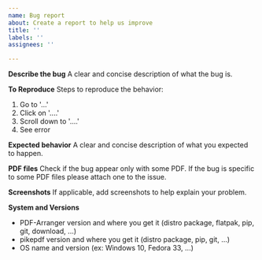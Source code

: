 ```yaml
---
name: Bug report
about: Create a report to help us improve
title: ''
labels: ''
assignees: ''

---
```


**Describe the bug**
A clear and concise description of what the bug is.

**To Reproduce**
Steps to reproduce the behavior:
1. Go to '...'
2. Click on '....'
3. Scroll down to '....'
4. See error

**Expected behavior**
A clear and concise description of what you expected to happen.

**PDF files**
Check if the bug appear only with some PDF. If the bug is specific to some PDF files please attach one to the issue.

**Screenshots**
If applicable, add screenshots to help explain your problem.

**System and Versions**
 - PDF-Arranger version and where you get it (distro package, flatpak, pip, git, download, ...)
 - pikepdf version and where you get it (distro package, pip, git, ...)
 - OS name and version (ex: Windows 10, Fedora 33, ...)
